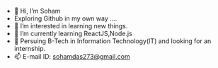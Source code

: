 - 👋 Hi, I’m Soham
- Exploring Github in my own way ....
- 👀 I’m interested in learning new things.
- 🌱 I’m currently learning ReactJS,Node.js
- 💞️ Persuing B-Tech in Information Technology(IT) and looking for an internship.
- 📫 E-mail ID: sohamdas273@gmail.com

<!---
Soham-jeet/Soham-jeet is a ✨ special ✨ repository because its `README.md` (this file) appears on your GitHub profile.
You can click the Preview link to take a look at your changes.
--->
